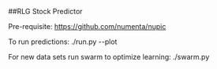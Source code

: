 ##RLG Stock Predictor

Pre-requisite: https://github.com/numenta/nupic

To run predictions: ./run.py --plot

For new data sets run swarm to optimize learning: ./swarm.py
